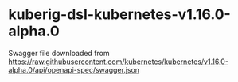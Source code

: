 # kuberig-dsl-kubernetes-v1.16.0-alpha.0

Swagger file downloaded from https://raw.githubusercontent.com/kubernetes/kubernetes/v1.16.0-alpha.0/api/openapi-spec/swagger.json
